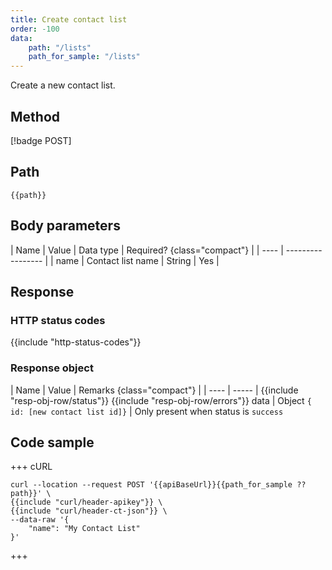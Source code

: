 ```yaml
---
title: Create contact list
order: -100
data:
    path: "/lists"
    path_for_sample: "/lists"
---
```


Create a new contact list.

## Method

[!badge POST]

## Path

`{{path}}`

## Body parameters

| Name | Value             | Data type | Required? {class="compact"} |
| ---- | ----------------- |
| name | Contact list name | String    | Yes                         |

## Response

### HTTP status codes

{{include "http-status-codes"}}

### Response object

| Name | Value | Remarks {class="compact"} |
| ---- | ----- |
{{include "resp-obj-row/status"}}
{{include "resp-obj-row/errors"}}
data | Object `{ id: [new contact list id]}` | Only present when status is `success`

## Code sample

+++ cURL

```shell
curl --location --request POST '{{apiBaseUrl}}{{path_for_sample ?? path}}' \
{{include "curl/header-apikey"}} \
{{include "curl/header-ct-json"}} \
--data-raw '{
    "name": "My Contact List"
}'
```

+++
